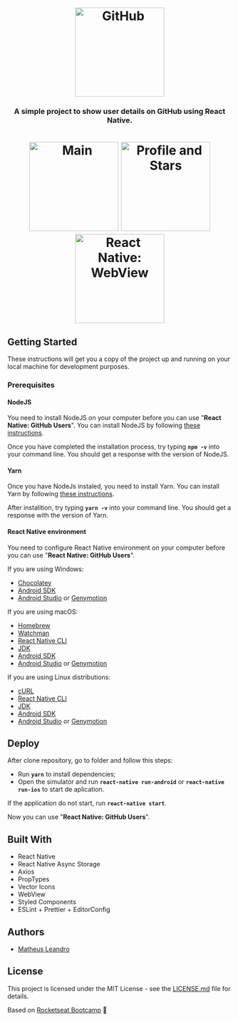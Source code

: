 <h1 align="center">
  <img alt="GitHub" title="GitHub" src="https://avatars1.githubusercontent.com/u/9919?s=200&v=4" width="200px" />
</h1>

<h3 align="center">
  A simple project to show user details on GitHub using React Native.
</h3>

<h1 align="center">
  <img alt="Main" title="Main" src="https://github.com/matheusleandroo/react-native-github-users/blob/master/src/img/github-users-main.png" width="200px" />
  <img alt="Profile and Stars" title="Profile and Stars" src="https://github.com/matheusleandroo/react-native-github-users/blob/master/src/img/github-users-stars.png" width="200px" />
  <img alt="React Native: WebView" title="WebView" src="https://github.com/matheusleandroo/react-native-github-users/blob/master/src/img/github-users-webview.png" width="200px" />
</h1>

## Getting Started

These instructions will get you a copy of the project up and running on your local machine for development purposes.

<h3>Prerequisites</h3>

<h4>NodeJS</h4>

You need to install NodeJS on your computer before you can use "**React Native: GitHub Users**". You can install NodeJS by following <a href="https://nodejs.org/en/download/package-manager/">these instructions</a>.

Once you have completed the installation process, try typing **```npm -v```** into your command line. You should get a response with the version of NodeJS.

<h4>Yarn</h4>

Once you have NodeJs instaled, you need to install Yarn. You can install Yarn by following <a href="https://yarnpkg.com/en/docs/getting-started">these instructions</a>.

After instalition, try typing **```yarn -v```** into your command line. You should get a response with the version of Yarn.

<h4>React Native environment</h4>

You need to configure React Native environment on your computer before you can use "**React Native: GitHub Users**".

If you are using Windows:

<ul>
  <li><a href="https://chocolatey.org/install">Chocolatey</a></li>
  <li><a href="https://www.androidcentral.com/installing-android-sdk-windows-mac-and-linux-tutorial">Android SDK</a></li>
  <li><a href="https://developer.android.com/studio/install?hl=en">Android Studio</a> or <a href="https://docs.genymotion.com/desktop/3.0/01_Get_started/">Genymotion</a></li>
</ul>

If you are using macOS:

<ul>
  <li><a href="https://docs.brew.sh/Installation">Homebrew</a></li>
  <li><a href="https://facebook.github.io/watchman/docs/install.html">Watchman</a></li>
  <li><a href="https://facebook.github.io/react-native/docs/getting-started">React Native CLI</a></li>
  <li><a href="https://docs.oracle.com/en/java/javase/13/install/overview-jdk-installation.html#GUID-8677A77F-231A-40F7-98B9-1FD0B48C346A">JDK</a></li>
  <li><a href="https://www.androidcentral.com/installing-android-sdk-windows-mac-and-linux-tutorial">Android SDK</a></li>
  <li><a href="https://developer.android.com/studio/install?hl=en">Android Studio</a> or <a href="https://docs.genymotion.com/desktop/3.0/01_Get_started/">Genymotion</a></li>
</ul>

If you are using Linux distributions:

<ul>
  <li><a href="https://curl.haxx.se/">cURL</a></li>
  <li><a href="https://facebook.github.io/react-native/docs/getting-started">React Native CLI</a></li>
  <li><a href="https://docs.oracle.com/en/java/javase/13/install/overview-jdk-installation.html#GUID-8677A77F-231A-40F7-98B9-1FD0B48C346A">JDK</a></li>
  <li><a href="https://www.androidcentral.com/installing-android-sdk-windows-mac-and-linux-tutorial">Android SDK</a></li>
  <li><a href="https://developer.android.com/studio/install?hl=en">Android Studio</a> or <a href="https://docs.genymotion.com/desktop/3.0/01_Get_started/">Genymotion</a></li>
</ul>

## Deploy

After clone repository, go to folder and follow this steps:

- Run **`yarn`** to install dependencies;
- Open the simulator and run **`react-native run-android`** or **`react-native run-ios`** to start de aplication.

If the application do not start, run **`react-native start`**.

Now you can use "**React Native: GitHub Users**".

## Built With

<ul>
  <li>React Native</li>
  <li>React Native Async Storage</li>
  <li>Axios</li>
  <li>PropTypes</li>
  <li>Vector Icons</li>
  <li>WebView</li>
  <li>Styled Components</li>
  <li>ESLint + Prettier + EditorConfig</li>
</ul>

## Authors

<ul>
  <li><a href="http://matheusleandro.com">Matheus Leandro</a></li>
</ul>

## License

This project is licensed under the MIT License - see the <a href="https://github.com/matheusleandroo/react-native-github-users/blob/master/LICENSE">LICENSE.md</a> file for details.

Based on <a href="https://rocketseat.com.br/bootcamp">Rocketseat Bootcamp</a> :rocket:
